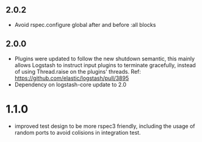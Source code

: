 ## 2.0.2
 - Avoid rspec.configure global after and before :all blocks
## 2.0.0
 - Plugins were updated to follow the new shutdown semantic, this mainly allows Logstash to instruct input plugins to terminate gracefully, 
   instead of using Thread.raise on the plugins' threads. Ref: https://github.com/elastic/logstash/pull/3895
 - Dependency on logstash-core update to 2.0

# 1.1.0
  - improved test design to be more rspec3 friendly, including the usage
    of random ports to avoid colisions in integration test.
